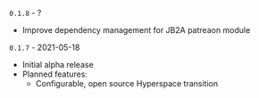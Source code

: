 `0.1.8` - ?
* Improve dependency management for JB2A patreaon module

`0.1.7` - 2021-05-18
* Initial alpha release
* Planned features:
    * Configurable, open source Hyperspace transition